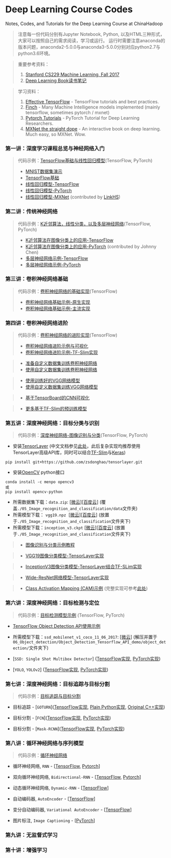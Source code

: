 # Deep Learning Course Codes
Notes, Codes, and Tutorials for the Deep Learning Course at ChinaHadoop

> 注意每一份代码分别有Jupyter Notebook, Python, 以及HTML三种形式，大家可以按照自己的需求阅读，学习或运行。
> 运行时需要注意anaconda的版本问题，anaconda2-5.0.0与anaconda3-5.0.0分别对应python2.7与python3.6环境。

> 重要参考资料：
>    1. [Stanford CS229 Machine Learning, Fall 2017](http://cs229.stanford.edu/)
>    1. [Deep Learning Book读书笔记](https://github.com/exacity/simplified-deeplearning.git)

> 学习资料：
>    1. [Effective TensorFlow](https://github.com/vahidk/EffectiveTensorflow) - TensorFlow tutorials and best practices.
>    1. [Finch](https://github.com/zhedongzheng/finch) - Many Machine Intelligence models implemented (mainly tensorflow, sometimes pytorch / mxnet)
>    1. [Pytorch Tutorials](https://github.com/yunjey/pytorch-tutorial) - PyTorch Tutorial for Deep Learning Researchers.
>    1. [MXNet the straight dope](https://github.com/zackchase/mxnet-the-straight-dope) - An interactive book on deep learning. Much easy, so MXNet. Wow.

### 第一讲：深度学习课程总览与神经网络入门
> 代码示例：[TensorFlow基础与线性回归模型](https://github.com/jastarex/DeepLearningCourseCodes/tree/master/01_TF_basics_and_linear_regression)(TensorFlow, PyTorch)
> - [MNIST数据集演示](https://github.com/jastarex/DeepLearningCourseCodes/blob/master/01_TF_basics_and_linear_regression/mnist_data_introduction_tf.ipynb)
> - [TensorFlow基础](https://github.com/jastarex/DeepLearningCourseCodes/blob/master/01_TF_basics_and_linear_regression/tensorflow_basic.ipynb)
> - [线性回归模型-TensorFlow](https://github.com/jastarex/DeepLearningCourseCodes/blob/master/01_TF_basics_and_linear_regression/linear_regression_tf.ipynb)
> - [线性回归模型-PyTorch](https://github.com/jastarex/DeepLearningCourseCodes/blob/master/01_TF_basics_and_linear_regression/linear_regression_pt.ipynb)
> - [线性回归模型-MXNet](https://github.com/jastarex/DeepLearningCourseCodes/blob/master/01_TF_basics_and_linear_regression/linear_regression_mx.ipynb) (contributed by [LinkHS](https://github.com/LinkHS))

### 第二讲：传统神经网络
> 代码示例：[K近邻算法，线性分类，以及多层神经网络](https://github.com/jastarex/DeepLearningCourseCodes/tree/master/02_Logistic_regression_and_multilayer_perceptron)(TensorFlow, PyTorch)
> - [K近邻算法在图像分类上的应用-TensorFlow](https://github.com/jastarex/DeepLearningCourseCodes/blob/master/02_Logistic_regression_and_multilayer_perceptron/nearest_neighbor_tf.ipynb)
> - [K近邻算法在图像分类上的应用-PyTorch](https://github.com/jastarex/DeepLearningCourseCodes/blob/master/02_Logistic_regression_and_multilayer_perceptron/nearest_neighbor_pt.ipynb) (contributed by Johnny Chen)
> - [多层神经网络示例-TensorFlow](https://github.com/jastarex/DeepLearningCourseCodes/blob/master/02_Logistic_regression_and_multilayer_perceptron/neural_network_tf.ipynb)
> - [多层神经网络示例-PyTorch](https://github.com/jastarex/DeepLearningCourseCodes/blob/master/02_Logistic_regression_and_multilayer_perceptron/neural_network_pt.ipynb)

### 第三讲：卷积神经网络基础
> 代码示例：[卷积神经网络的基础实现](https://github.com/jastarex/DeepLearningCourseCodes/tree/master/03_CNN_basics)(TensorFlow)
> - [卷积神经网络基础示例-原生实现](https://github.com/jastarex/DeepLearningCourseCodes/blob/master/03_CNN_basics/cnn_tf_raw.ipynb)
> - [卷积神经网络基础示例-主流实现](https://github.com/jastarex/DeepLearningCourseCodes/blob/master/03_CNN_basics/cnn_tf.ipynb)

### 第四讲：卷积神经网络进阶
> 代码示例：[卷积神经网络的进阶实现](https://github.com/jastarex/DeepLearningCourseCodes/tree/master/04_CNN_advances)(TensorFlow)
> - [卷积神经网络进阶示例与可视化](https://github.com/jastarex/DeepLearningCourseCodes/blob/master/04_CNN_advances/cnn_mnist_simple.ipynb)
> - [卷积神经网络进阶示例-TF-Slim实现](https://github.com/jastarex/DeepLearningCourseCodes/blob/master/04_CNN_advances/cnn_mnist_modern.ipynb)

> - [准备自定义数据集训练卷积神经网络](https://github.com/jastarex/DeepLearningCourseCodes/blob/master/04_CNN_advances/basic_gendataset.ipynb)
> - [使用自定义数据集训练卷积神经网络](https://github.com/jastarex/DeepLearningCourseCodes/blob/master/04_CNN_advances/cnn_custom_simple.ipynb)

> - [使用训练好的VGG网络模型](https://github.com/jastarex/DeepLearningCourseCodes/blob/master/04_CNN_advances/use_vgg.ipynb)
> - [使用自定义数据集训练VGG网络模型](https://github.com/jastarex/DeepLearningCourseCodes/blob/master/04_CNN_advances/use_vgg_finetune.ipynb)

> - [基于TensorBoard的CNN可视化](https://github.com/jastarex/DeepLearningCourseCodes/blob/master/04_CNN_advances/vis_cnn_mnist.ipynb)

> - [更多基于TF-Slim的预训练模型](https://github.com/tensorflow/models/tree/master/research/slim#pre-trained-models)

### 第五讲：深度神经网络：目标分类与识别
> 代码示例：[深度神经网络-图像识别与分类](https://github.com/jastarex/DeepLearningCourseCodes/tree/master/05_Image_recognition_and_classification)(TensorFlow, PyTorch)

- 安装[TensorLayer](https://github.com/zsdonghao/tensorlayer) (中文文档参见[此处](https://tensorlayercn.readthedocs.io/zh/latest/)，此后复杂实现均推荐使用TensorLayer高级API库，同时可以结合[TF-Slim](http://tensorlayercn.readthedocs.io/zh/latest/modules/layers.html#tf-slim)与[Keras](http://tensorlayercn.readthedocs.io/zh/latest/modules/layers.html#keras))
```
pip install git+https://github.com/zsdonghao/tensorlayer.git
```
- 安装[OpenCV](http://opencv.org/) python接口
```
conda install -c menpo opencv3 
或
pip install opencv-python
```
- 所需数据集下载：`data.zip`: [[微云](https://share.weiyun.com/7d008fcb693823503155acfc2be6ad2b)][[百度云](https://pan.baidu.com/s/1qYDhN5M)] (覆盖`./05_Image_recognition_and_classification/data`文件夹)  
- 所需模型下载： `vgg19.npz`  [[微云](https://share.weiyun.com/9fe52101fad44dadd4385d1f3d1e5804)][[百度云](https://pan.baidu.com/s/1qXIXr32)] (放置于`./05_Image_recognition_and_classification`文件夹下)  
- 所需模型下载：`inception_v3.ckpt` [[微云](https://share.weiyun.com/efdcea495ff2abd9cf271005a1d6f6b9)][[百度云](https://pan.baidu.com/s/1hrMB0Ug)] (放置于`./05_Image_recognition_and_classification`文件夹下) 

> - [图像识别与分类示例教程](https://github.com/jastarex/DeepLearningCourseCodes/blob/master/05_Image_recognition_and_classification/cnn.ipynb)

> - [VGG19图像分类模型-TensorLayer实现](https://github.com/jastarex/DeepLearningCourseCodes/blob/master/05_Image_recognition_and_classification/vgg19.ipynb)

> - [InceptionV3图像分类模型-TensorLayer结合TF-SLim实现](https://github.com/jastarex/DeepLearningCourseCodes/blob/master/05_Image_recognition_and_classification/inceptionV3_tfslim.ipynb)

> - [Wide-ResNet网络模型-TensorLayer实现](https://github.com/jastarex/DeepLearningCourseCodes/blob/master/05_Image_recognition_and_classification/wide_resnet_cifar.ipynb)

> - [Class Activation Mapping (CAM)示例](https://github.com/jastarex/DeepLearningCourseCodes/blob/master/05_Image_recognition_and_classification/pytorch_CAM.py) (完整实现可参考[此处](https://github.com/metalbubble/CAM))

### 第六讲：深度神经网络：目标检测与定位
> 代码示例：[目标检测模型示例](https://github.com/jastarex/DeepLearningCourseCodes/tree/master/01_TF_basics_and_linear_regression) (TensorFlow, PyTorch)

- [TensorFlow Object Detection API使用示例](https://github.com/jastarex/DeepLearningCourseCodes/tree/master/06_Object_detection/Object_Detection_Tensorflow_API_demo)

- 所需模型下载：`ssd_mobilenet_v1_coco_11_06_2017`: [[微云](https://share.weiyun.com/800e541b4403b07fb460fc017c77dc20)] (解压并置于`06_Object_detection/Object_Detection_Tensorflow_API_demo/object_detection/`文件夹下)

- [`SSD: Single Shot Multibox Detector`] ([TensorFlow实现](https://github.com/balancap/SSD-Tensorflow), [PyTorch实现](https://github.com/amdegroot/ssd.pytorch))

- [`YOLO`, `YOLOv2`] ([TensorFlow实现](https://github.com/ruiminshen/yolo-tf), [PyTorch实现](https://github.com/marvis/pytorch-yolo2))

### 第七讲：深度神经网络：目标追踪与目标分割
> 代码示例：[目标追踪与目标分割](https://github.com/jastarex/DeepLearningCourseCodes/tree/master/07_Object_tracking_and_object_segmentation)

- 目标追踪 - [`GOTURN`]([TensorFlow实现](https://github.com/tangyuhao/GOTURN-Tensorflow), [Plain Python实现](https://github.com/nrupatunga/PY-GOTURN), [Original C++实现](https://github.com/davheld/GOTURN))

- 目标分割 - [`FCN`]([TensorFlow实现](https://github.com/shekkizh/FCN.tensorflow), [PyTorch实现](https://github.com/wkentaro/pytorch-fcn))

- 目标分割 - [`Mask-RCNN`]([TensorFlow实现](https://github.com/CharlesShang/FastMaskRCNN), [PyTorch实现](https://github.com/felixgwu/mask_rcnn_pytorch))

### 第八讲：循环神经网络与序列模型
> 代码示例：[循环神经网络](https://github.com/jastarex/DeepLearningCourseCodes/tree/master/08_RNN_and_Seq2Seq)

- 循环神经网络, `RNN` - [[TensorFlow](https://github.com/jastarex/DeepLearningCourseCodes/blob/master/08_RNN_and_Seq2Seq/rnn_tf.ipynb), [Pytorch](https://github.com/jastarex/DeepLearningCourseCodes/blob/master/08_RNN_and_Seq2Seq/rnn_pytorch.py)]

- 双向循环神经网络, `Bidirectional-RNN` - [[TensorFlow](https://github.com/jastarex/DeepLearningCourseCodes/blob/master/08_RNN_and_Seq2Seq/bidirectional_rnn_tf.ipynb), [Pytorch](https://github.com/jastarex/DeepLearningCourseCodes/blob/master/08_RNN_and_Seq2Seq/bidirection_rnn_pytorch.py)]

- 动态循环神经网络, `Dynamic-RNN` - [[TensorFlow](https://github.com/jastarex/DeepLearningCourseCodes/blob/master/08_RNN_and_Seq2Seq/dynamic_rnn_tf.ipynb)]

- 自动编码器, `AutoEncoder` - [[TensorFlow](https://github.com/jastarex/DeepLearningCourseCodes/blob/master/08_RNN_and_Seq2Seq/autoencoder_tf.ipynb)]

- 变分自动编码器, `Variational AutoEncoder` - [[TensorFlow](https://github.com/jastarex/DeepLearningCourseCodes/blob/master/08_RNN_and_Seq2Seq/variational_autoencoder_tf.ipynb)]

- 图片标注, `Image Captioning` - [[PyTorch](https://github.com/yunjey/pytorch-tutorial/tree/master/tutorials/03-advanced/image_captioning)]


### 第九讲：无监督式学习

### 第十讲：增强学习
